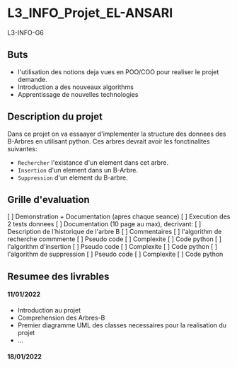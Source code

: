 # L3_INFO_Projet_EL-ANSARI

L3-INFO-G6

## Buts
* l'utilisation des notions deja vues en POO/COO pour realiser le projet demande. 
* Introduction a des nouveaux algorithms
* Apprentissage de nouvelles technologies

## Description du projet
Dans ce projet on va essaayer d'implementer la structure des donnees des B-Arbres en utilisant python. Ces arbres devrait avoir les fonctinalites suivantes:
* `Rechercher` l'existance d'un element dans cet arbre.
* `Insertion` d'un element dans un B-Arbre.
* `Suppression` d'un element du B-arbre.

## Grille d'evaluation
[ ] Demonstration + Documentation (apres chaque seance)
[ ] Execution des 2 tests donnees
[ ] Documentation (10 page au max), decrivant:
    [ ] Description de l'historique de l'arbre B
    [ ] Commentaires
    [ ] l'algorithm de recherche commmente
        [ ] Pseudo code
        [ ] Complexite
        [ ] Code python
    [ ] l'algorithm d'insertion
        [ ] Pseudo code
        [ ] Complexite
        [ ] Code python
    [ ] l'algorithm de suppression 
        [ ] Pseudo code
        [ ] Complexite
        [ ] Code python    

## Resumee des livrables
#### 11/01/2022
* Introduction au projet
* Comprehension des Arbres-B 
* Premier diagramme UML des classes necessaires pour la realisation du projet
* ...

#### 18/01/2022
